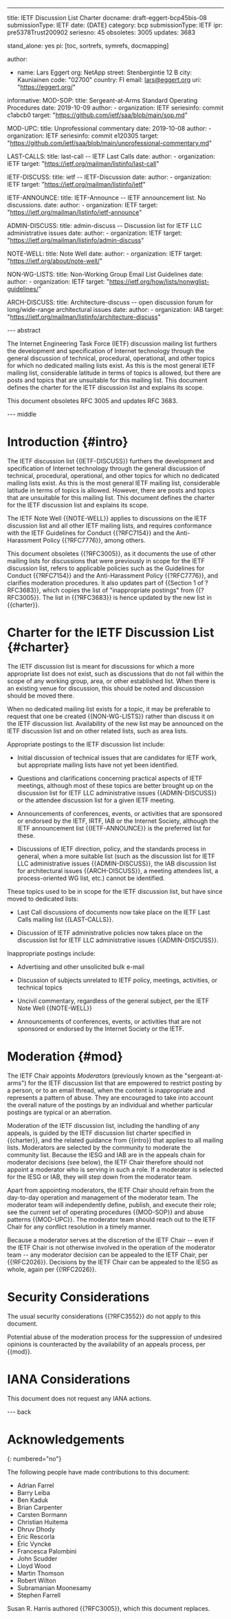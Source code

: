 ---

title: IETF Discussion List Charter
docname: draft-eggert-bcp45bis-08
submissionType: IETF
date: {DATE}
category: bcp
submissionType: IETF
ipr: pre5378Trust200902
seriesno: 45
obsoletes: 3005
updates: 3683

stand_alone: yes
pi: [toc, sortrefs, symrefs, docmapping]

author:

-
  name: Lars Eggert
  org: NetApp
  street: Stenbergintie 12 B
  city: Kauniainen
  code: "02700"
  country: FI
  email: lars@eggert.org
  uri: "https://eggert.org/"

informative:
  MOD-SOP:
    title: Sergeant-at-Arms Standard Operating Procedures
    date: 2019-10-09
    author:
    - organization: IETF
    seriesinfo: commit c1abcb0
    target: "https://github.com/ietf/saa/blob/main/sop.md"

  MOD-UPC:
    title: Unprofessional commentary
    date: 2019-10-08
    author:
    - organization: IETF
    seriesinfo: commit e120305
    target:
      "https://github.com/ietf/saa/blob/main/unprofessional-commentary.md"

  LAST-CALLS:
    title: last-call -- IETF Last Calls
    date:
    author:
    - organization: IETF
    target: "https://ietf.org/mailman/listinfo/last-call"

  IETF-DISCUSS:
    title: ietf -- IETF-Discussion
    date:
    author:
    - organization: IETF
    target: "https://ietf.org/mailman/listinfo/ietf"

  IETF-ANNOUNCE:
    title: IETF-Announce -- IETF announcement list. No discussions.
    date:
    author:
    - organization: IETF
    target: "https://ietf.org/mailman/listinfo/ietf-announce"

  ADMIN-DISCUSS:
    title: admin-discuss -- Discussion list for IETF LLC administrative issues
    date:
    author:
    - organization: IETF
    target: "https://ietf.org/mailman/listinfo/admin-discuss"

  NOTE-WELL:
    title: Note Well
    date:
    author:
    - organization: IETF
    target: "https://ietf.org/about/note-well/"

  NON-WG-LISTS:
    title: Non-Working Group Email List Guidelines
    date:
    author:
    - organization: IETF
    target: "https://ietf.org/how/lists/nonwglist-guidelines/"

  ARCH-DISCUSS:
    title: Architecture-discuss -- open discussion forum for long/wide-range architectural issues
    date:
    author:
    - organization: IAB
    target: "https://ietf.org/mailman/listinfo/architecture-discuss"
    
--- abstract

The Internet Engineering Task Force (IETF) discussion mailing list furthers the
development and specification of Internet technology through the general
discussion of technical, procedural, operational, and other topics for which no
dedicated mailing lists exist. As this is the most general IETF mailing list,
considerable latitude in terms of topics is allowed, but there are posts and
topics that are unsuitable for this mailing list. This document defines the
charter for the IETF discussion list and explains its scope.

This document obsoletes RFC 3005 and updates RFC 3683.

--- middle

# Introduction {#intro}

The IETF discussion list {{IETF-DISCUSS}} furthers the development and
specification of Internet technology through the general discussion of
technical, procedural, operational, and other topics for which no dedicated
mailing lists exist. As this is the most general IETF mailing list,
considerable latitude in terms of topics is allowed. However, there are posts
and topics that are unsuitable for this mailing list. This document defines the
charter for the IETF discussion list and explains its scope.

The IETF Note Well {{NOTE-WELL}} applies to discussions on the IETF discussion
list and all other IETF mailing lists, and requires conformance with the IETF
Guidelines for Conduct {{?RFC7154}} and the Anti-Harassment Policy {{?RFC7776}},
among others.

This document obsoletes {{?RFC3005}}, as it documents the use of other mailing
lists for discussions that were previously in scope for the IETF discussion list,
refers to applicable policies such as the Guidelines for Conduct
{{?RFC7154}} and the Anti-Harassment Policy {{?RFC7776}}, and clarifies
moderation procedures. It also updates part of {{Section 1 of ?RFC3683}}, which
copies the list of "inappropriate postings" from {{?RFC3005}}. The list in
{{?RFC3683}} is hence updated by the new list in {{charter}}.

# Charter for the IETF Discussion List {#charter}

The IETF discussion list is meant for discussions for which a more appropriate
list does not exist, such as discussions that do not fall within the scope of
any working group, area, or other established list. When there is an existing venue 
for discussion, this should be noted and discussion should be moved there.

When no dedicated mailing list exists for a topic, it may be preferable to
request that one be created {{NON-WG-LISTS}} rather than discuss it on
the IETF discussion list.  Availability of the new list
may be announced on the IETF discussion list and on other
related lists, such as area lists.

Appropriate postings to the IETF discussion list include:

- Initial discussion of technical issues that are candidates for IETF work, but
  appropriate mailing lists have not yet been identified.

- Questions and clarifications concerning practical aspects of IETF meetings,
  although most of these topics are better brought up on the discussion list for
  IETF LLC administrative issues {{ADMIN-DISCUSS}} or the attendee discussion
  list for a given IETF meeting.

- Announcements of conferences, events, or activities that are sponsored or
  endorsed by the IETF, IRTF, IAB or the Internet Society, although the IETF
  announcement list {{IETF-ANNOUNCE}} is the preferred list for these.

- Discussions of IETF direction, policy, and the standards process in general,
  when a more suitable list (such as the discussion list for IETF LLC
  administrative issues {{ADMIN-DISCUSS}}, the IAB discussion list for
  architectural issues {{ARCH-DISCUSS}}, a meeting attendees list, a
  process-oriented WG list, etc.) cannot be identified.

These topics used to be in scope for the IETF discussion list, but have since
moved to dedicated lists:

- Last Call discussions of documents now take place on the IETF
  Last Calls mailing list {{LAST-CALLS}}.

- Discussion of IETF administrative policies now takes place on the discussion
  list for IETF LLC administrative issues {{ADMIN-DISCUSS}}.

Inappropriate postings include:

- Advertising and other unsolicited bulk e-mail

- Discussion of subjects unrelated to IETF policy, meetings, activities, or
  technical topics

- Uncivil commentary, regardless of the general subject, per the IETF Note Well
  {{NOTE-WELL}}

- Announcements of conferences, events, or activities that are not sponsored or
  endorsed by the Internet Society or the IETF.

# Moderation {#mod}

The IETF Chair appoints *Moderators* (previously known as
the "sergeant-at-arms") for the IETF discussion list that are empowered to
restrict posting by a person, or to an email thread, when the content is
inappropriate and represents a pattern of abuse. They are encouraged to take
into account the overall nature of the postings by an individual and whether
particular postings are typical or an aberration.

Moderation of the IETF discussion list, including the handling of any appeals,
is guided by the IETF discussion list charter specified in
{{charter}}, and the related guidance from {{intro}} that applies to all mailing
lists. Moderators are selected by the community to moderate the community list. Because the IESG and IAB are in the appeals
chain for moderator decisions (see below), the IETF Chair therefore should not
appoint a moderator who is serving in such a role. If a moderator is selected
for the IESG or IAB, they will step down from the moderator team.

Apart from appointing moderators, the IETF Chair should refrain from the
day-to-day operation and management of the moderator team. The moderator team
will independently define, publish, and execute their role; see the current set
of operating procedures {{MOD-SOP}} and abuse patterns {{MOD-UPC}}.
The moderator team should reach out to the
IETF Chair for any conflict resolution in a timely manner.

Because a moderator serves at the discretion of the IETF Chair -- even if the
IETF Chair is not otherwise involved in the operation of the moderator team --
any moderator decision can be appealed to the IETF Chair, per
{{!RFC2026}}. Decisions by the IETF Chair can be appealed to the IESG as whole,
again per {{!RFC2026}}.

# Security Considerations

The usual security considerations {{?RFC3552}} do not apply to this document.

Potential abuse of the moderation process for the suppression of undesired
opinions is counteracted by the availability of an appeals process, per
{{mod}}.

# IANA Considerations

This document does not request any IANA actions.

--- back



# Acknowledgements
{: numbered="no"}

The following people have made contributions to this document:

- Adrian Farrel
- Barry Leiba
- Ben Kaduk
- Brian Carpenter
- Carsten Bormann
- Christian Huitema
- Dhruv Dhody
- Eric Rescorla
- Éric Vyncke
- Francesca Palombini
- John Scudder
- Lloyd Wood
- Martin Thomson
- Robert Wilton
- Subramanian Moonesamy
- Stephen Farrell

Susan R. Harris authored {{?RFC3005}}, which this document replaces.
